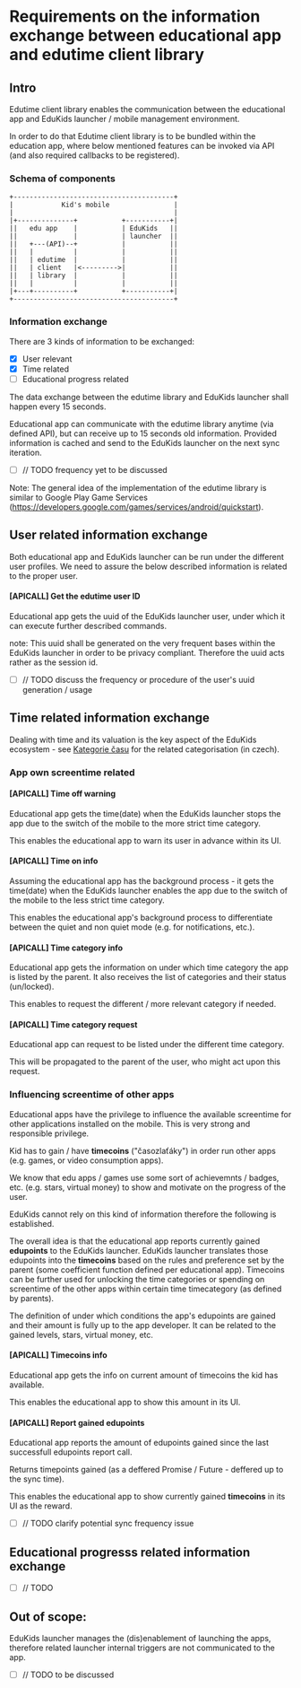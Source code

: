 # Requirements on the information exchange between educational app and edutime client library

## Intro
Edutime client library enables the communication between the educational app and EduKids launcher / mobile management environment.

In order to do that Edutime client library is to be bundled within the education app, where below mentioned features can be invoked via API (and also required callbacks to be registered). 


### Schema of components

```
+----------------------------------------+
|            Kid's mobile                |
|                                        |
|+--------------+           +-----------+|
||   edu app    |           | EduKids   ||
||              |           | launcher  ||
||   +---(API)--+           |           ||
||   |          |           |           ||
||   | edutime  |           |           ||
||   | client   |<--------->|           ||
||   | library  |           |           ||
||   |          |           |           ||
|+---+----------+           +-----------+|
+----------------------------------------+
```

### Information exchange

There are 3 kinds of information to be exchanged:

- [x] User relevant
- [x] Time related
- [ ] Educational progress related

The data exchange between the edutime library and EduKids launcher shall happen every 15 seconds.

Educational app can communicate with the edutime library anytime (via defined API), but can receive up to 15 seconds old information.
Provided information is cached and send to the EduKids launcher on the next sync iteration.

- [ ] // TODO frequency yet to be discussed

Note: The general idea of the implementation of the edutime library is similar to Google Play Game Services (https://developers.google.com/games/services/android/quickstart).

## User related information exchange
Both educational app and EduKids launcher can be run under the different user profiles. We need to assure the below described information is related to the proper user.

#### [APICALL] Get the edutime user ID
Educational app gets the uuid of the EduKids launcher user, under which it can execute further described commands.

note: This uuid shall be generated on the very frequent bases within the EduKids launcher in order to be privacy compliant. Therefore the uuid acts rather as the session id.

- [ ] // TODO discuss the frequency or procedure of the user's uuid generation / usage


## Time related information exchange

Dealing with time and its valuation is the key aspect of the EduKids ecosystem - see [Kategorie času]( https://us20.campaign-archive.com/?u=2435031a45e9f4d33c738c65c&id=e8e15797a6 ) for the related categorisation (in czech).


### App own screentime related

#### [APICALL] Time off warning
Educational app gets the time(date) when the EduKids launcher stops the app due to the switch of the mobile to the more strict time category. 

This enables the educational app to warn its user in advance within its UI.  

#### [APICALL] Time on info
Assuming the educational app has the background process - it gets the time(date) when the EduKids launcher enables the app due to the switch of the mobile to the less strict time category. 

This enables the educational app's background process to differentiate between the quiet and non quiet mode (e.g. for notifications, etc.).  

#### [APICALL] Time category info
Educational app gets the information on under which time category the app is listed by the parent. It also receives the list of categories and their status (un/locked).

This enables to request the different / more relevant category if needed.

#### [APICALL] Time category request
Educational app can request to be listed under the different time category.

This will be propagated to the parent of the user, who might act upon this request.


### Influencing screentime of other apps
Educational apps have the privilege to influence the available screentime for other applications installed on the mobile. This is very strong and responsible privilege.

Kid has to gain / have **timecoins** ("časozlaťáky") in order run other apps (e.g. games, or video consumption apps).

We know that edu apps / games use some sort of achievemnts / badges, etc. (e.g. stars, virtual money) to show and motivate on the progress of the user.

EduKids cannot rely on this kind of information therefore the following is established.

The overall idea is that the educational app reports currently gained **edupoints** to the EduKids launcher. 
EduKids launcher translates those edupoints into the **timecoins** based on the rules and preference set by the parent (some coefficient function defined per educational app).
Timecoins can be further used for unlocking the time categories or spending on screentime of the other apps within certain time timecategory (as defined by parents).

The definition of under which conditions the app's edupoints are gained and their amount is fully up to the app developer. It can be related to the gained levels, stars, virtual money, etc.

#### [APICALL] Timecoins info
Educational app gets the info on current amount of timecoins the kid has available.

This enables the educational app to show this amount in its UI.

#### [APICALL] Report gained edupoints
Educational app reports the amount of edupoints gained since the last successfull edupoints report call.

Returns timepoints gained (as a deffered Promise / Future - deffered up to the sync time). 

This enables the educational app to show currently gained **timecoins** in its UI as the reward.

- [ ] // TODO clarify potential sync frequency issue


## Educational progresss related information exchange

- [ ] // TODO

## Out of scope: 

EduKids launcher manages the (dis)enablement of launching the apps, therefore related launcher internal triggers are not communicated to the app. 

- [ ] // TODO to be discussed
